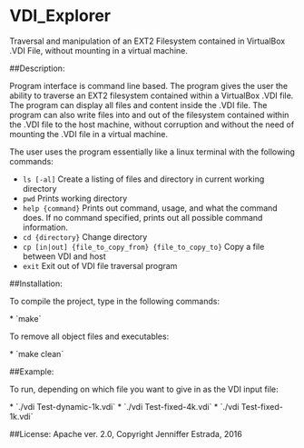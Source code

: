 # VDI_Explorer 
<p>Traversal and manipulation of an EXT2 Filesystem contained in VirtualBox .VDI File, without mounting in a virtual machine.</p>

##Description:
<p>Program interface is command line based. The program gives the user the ability to traverse an EXT2 filesystem contained within a VirtualBox .VDI file. The program can display all files and content inside the .VDI file. The program can also write files into and out of the filesystem contained within the .VDI file to the host machine, without corruption and without the need of mounting the .VDI file in a virtual machine. </p>

<p>The user uses the program essentially like a linux terminal with the following commands:</p>

  * `ls [-al]`  Create a listing of files and directory in current working directory
  * `pwd` Prints working directory
  * `help {command}` Prints out command, usage, and what the command does. If no command specified, prints out all possible command information.
  * `cd {directory}` Change directory
  * `cp [in|out] {file_to_copy_from} {file_to_copy_to}` Copy a file between VDI and host
  * `exit` Exit out of VDI file traversal program

##Installation:
<p>To compile the project, type in the following commands: </p>
  * `make`

<p>To remove all object files and executables:</p>
  * `make clean`

##Example:
<p>To run, depending on which file you want to give in as the VDI input file:</p>
  * `./vdi Test-dynamic-1k.vdi`</li>
  * `./vdi Test-fixed-4k.vdi`</li>
  * `./vdi Test-fixed-1k.vdi`</li>


##License: 
Apache ver. 2.0, Copyright Jenniffer Estrada, 2016
